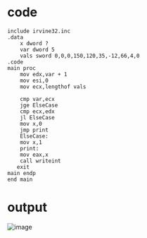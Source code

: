 # code 
```
include irvine32.inc
.data
	x dword ?
	var dword 5
	vals sword 0,0,0,150,120,35,-12,66,4,0
.code
main proc
	mov edx,var + 1
	mov esi,0
	mov ecx,lengthof vals
	
	cmp var,ecx
	jge ElseCase
	cmp ecx,edx
	jl ElseCase
	mov x,0
	jmp print
	ElseCase:
	mov x,1
	print:
	mov eax,x
	call writeint
   exit
main endp
end main

```
# output
![image](https://github.com/user-attachments/assets/ec7a9e27-fc05-4a7e-96ff-fc00d0217990)
